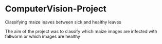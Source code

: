 # ComputerVision-Project
Classifying maize leaves between sick and healthy leaves

The aim of the project was to classify which maize images are infected with fallworm or which images are healthy
